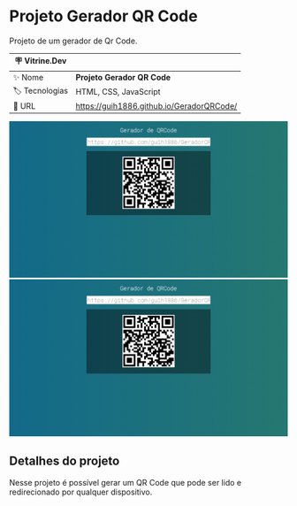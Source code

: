 # Projeto Gerador QR Code

Projeto de um gerador de Qr Code.

| :placard: Vitrine.Dev |     |
| -------------  | --- |
| :sparkles: Nome        | **Projeto Gerador QR Code**
| :label: Tecnologias | HTML, CSS, JavaScript
| :rocket: URL         | https://guih1886.github.io/GeradorQRCode/

<!-- Inserir imagem com a #vitrinedev ao final do link -->
![](https://github.com/guih1886/GeradorQRCode/blob/main/assets/geradorQrCode.png#vitrinedev)
![](https://github.com/guih1886/GeradorQRCode/blob/main/assets/geradorQrCode.png)

## Detalhes do projeto

Nesse projeto é possível gerar um QR Code que pode ser lido e redirecionado por qualquer dispositivo.
